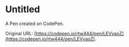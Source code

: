 # Untitled

A Pen created on CodePen.

Original URL: [https://codepen.io/rtw444/pen/LEVvaoZ](https://codepen.io/rtw444/pen/LEVvaoZ).

